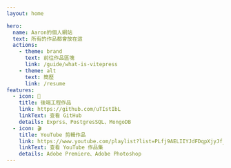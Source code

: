 ```yaml
---
layout: home

hero:
  name: Aaron的個人網站
  text: 所有的作品都會放在這
  actions:
    - theme: brand
      text: 前往作品區塊
      link: /guide/what-is-vitepress
    - theme: alt
      text: 簡歷
      link: /resume
features:
  - icon: 🐙
    title: 後端工程作品
    link: https://github.com/uTIstIbL
    linkText: 查看 GitHub
    details: Exprss、PostgresSQL、MongoDB
  - icon: 🎬
    title: YouTube 剪輯作品
    link: https://www.youtube.com/playlist?list=PLfj9AELIIYJdFDqpXjyJf_GccS-myHJHv
    linkText: 查看 YouTube 作品集
    details: Adobe Premiere、Adobe Photoshop
---
```

